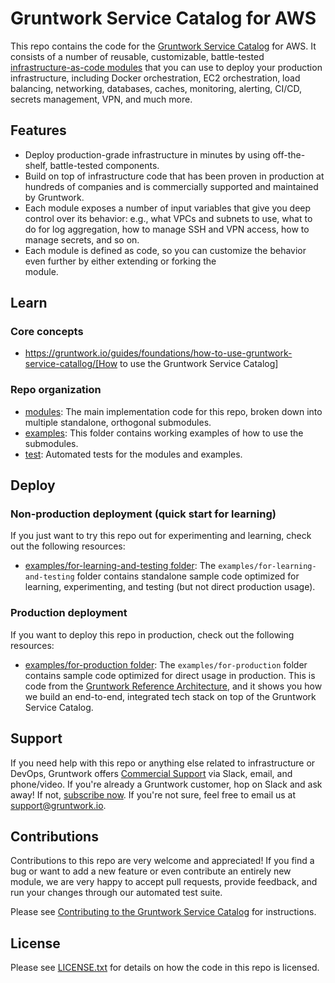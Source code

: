 # Gruntwork Service Catalog for AWS

This repo contains the code for the [Gruntwork Service Catalog](https://gruntwork.io/service-catalog/) for AWS. It 
consists of a number of reusable, customizable, battle-tested [infrastructure-as-code modules](/modules) that you can 
use to deploy your production infrastructure, including Docker orchestration, EC2 orchestration, load balancing, 
networking, databases, caches, monitoring, alerting, CI/CD, secrets management, VPN, and much more. 




## Features

* Deploy production-grade infrastructure in minutes by using off-the-shelf, battle-tested components.
* Build on top of infrastructure code that has been proven in production at hundreds of companies and is commercially
  supported and maintained by Gruntwork.
* Each module exposes a number of input variables that give you deep control over its behavior: e.g., what VPCs and
  subnets to use, what to do for log aggregation, how to manage SSH and VPN access, how to manage secrets, and so on.
* Each module is defined as code, so you can customize the behavior even further by either extending or forking the  
  module.



## Learn

### Core concepts

* https://gruntwork.io/guides/foundations/how-to-use-gruntwork-service-catallog/[How to use the Gruntwork Service Catalog]

### Repo organization

* [modules](/modules): The main implementation code for this repo, broken down into multiple standalone, orthogonal submodules.
* [examples](/examples): This folder contains working examples of how to use the submodules.
* [test](/test): Automated tests for the modules and examples.



## Deploy

### Non-production deployment (quick start for learning)

If you just want to try this repo out for experimenting and learning, check out the following resources:

* [examples/for-learning-and-testing folder](/examples/for-learning-and-testing): The
  `examples/for-learning-and-testing` folder contains standalone sample code optimized for learning, experimenting, and
  testing (but not direct production usage).

### Production deployment

If you want to deploy this repo in production, check out the following resources:

* [examples/for-production folder](/examples/for-production): The `examples/for-production` folder contains sample
  code optimized for direct usage in production. This is code from the [Gruntwork Reference
  Architecture](https://gruntwork.io/reference-architecture/), and it shows you how we build an end-to-end, integrated
  tech stack on top of the Gruntwork Service Catalog.




## Support

If you need help with this repo or anything else related to infrastructure or DevOps, Gruntwork offers
[Commercial Support](https://gruntwork.io/support/) via Slack, email, and phone/video. If you're already a Gruntwork
customer, hop on Slack and ask away! If not, [subscribe now](https://www.gruntwork.io/pricing/). If you're not sure,
feel free to email us at [support@gruntwork.io](mailto:support@gruntwork.io).




## Contributions

Contributions to this repo are very welcome and appreciated! If you find a bug or want to add a new feature or even
contribute an entirely new module, we are very happy to accept pull requests, provide feedback, and run your changes
through our automated test suite.

Please see [Contributing to the Gruntwork Service 
Catalog](https://gruntwork.io/guides/foundations/how-to-use-gruntwork-service-catalog/#contributing-to-the-gruntwork-service-catalog)
for instructions.




## License

Please see [LICENSE.txt](LICENSE.txt) for details on how the code in this repo is licensed.
